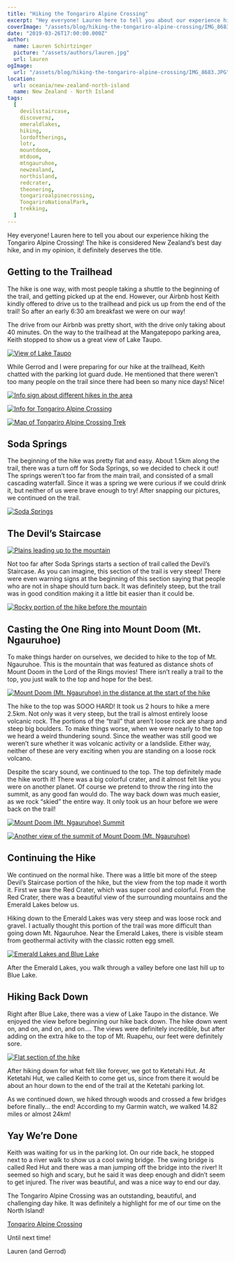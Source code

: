 ```yaml
---
title: "Hiking the Tongariro Alpine Crossing"
excerpt: "Hey everyone! Lauren here to tell you about our experience hiking the Tongariro Alpine Crossing..."
coverImage: "/assets/blog/hiking-the-tongariro-alpine-crossing/IMG_8683.JPG"
date: "2019-03-26T17:00:00.000Z"
author:
  name: Lauren Schirtzinger
  picture: "/assets/authors/lauren.jpg"
  url: lauren
ogImage:
  url: "/assets/blog/hiking-the-tongariro-alpine-crossing/IMG_8683.JPG"
location:
  url: oceania/new-zealand-north-island
  name: New Zealand - North Island
tags:
  [
    devilsstaircase,
    discovernz,
    emeraldlakes,
    hiking,
    lordoftherings,
    lotr,
    mountdoom,
    mtdoom,
    mtngauruhoe,
    newzealand,
    northisland,
    redcrater,
    theonering,
    tongariroalpinecrossing,
    TongariroNationalPark,
    trekking,
  ]
---
```


Hey everyone! Lauren here to tell you about our experience hiking the Tongariro Alpine Crossing! The hike is considered New Zealand’s best day hike, and in my opinion, it definitely deserves the title.

## Getting to the Trailhead

The hike is one way, with most people taking a shuttle to the beginning of the trail, and getting picked up at the end. However, our Airbnb host Keith kindly offered to drive us to the trailhead and pick us up from the end of the trail! So after an early 6:30 am breakfast we were on our way!

The drive from our Airbnb was pretty short, with the drive only taking about 40 minutes. On the way to the trailhead at the Mangatepopo parking area, Keith stopped to show us a great view of Lake Taupo.

[![View of Lake Taupo](/assets/blog/hiking-the-tongariro-alpine-crossing/IMG_20190131_073225.jpg "View of Lake Taupo")](/assets/blog/hiking-the-tongariro-alpine-crossing/IMG_20190131_073225.jpg)

While Gerrod and I were preparing for our hike at the trailhead, Keith chatted with the parking lot guard dude. He mentioned that there weren’t too many people on the trail since there had been so many nice days! Nice!

[![Info sign about different hikes in the area](/assets/blog/hiking-the-tongariro-alpine-crossing/IMG_20190131_082034.jpg "Info sign about different hikes in the area")](/assets/blog/hiking-the-tongariro-alpine-crossing/IMG_20190131_082034.jpg)

[![Info for Tongariro Alpine Crossing](/assets/blog/hiking-the-tongariro-alpine-crossing/IMG_20190131_082047.jpg "Info for Tongariro Alpine Crossing")](/assets/blog/hiking-the-tongariro-alpine-crossing/IMG_20190131_082047.jpg)

[![Map of Tongariro Alpine Crossing Trek](/assets/blog/hiking-the-tongariro-alpine-crossing/IMG_20190131_082108.jpg "Map of Tongariro Alpine Crossing Trek")](/assets/blog/hiking-the-tongariro-alpine-crossing/IMG_20190131_082108.jpg)

## Soda Springs

The beginning of the hike was pretty flat and easy. About 1.5km along the trail, there was a turn off for Soda Springs, so we decided to check it out! The springs weren’t too far from the main trail, and consisted of a small cascading waterfall. Since it was a spring we were curious if we could drink it, but neither of us were brave enough to try! After snapping our pictures, we continued on the trail.

[![Soda Springs](/assets/blog/hiking-the-tongariro-alpine-crossing/IMG_20190131_093031.jpg "Soda Springs")](/assets/blog/hiking-the-tongariro-alpine-crossing/IMG_20190131_093031.jpg)

## The Devil’s Staircase

[![Plains leading up to the mountain](/assets/blog/hiking-the-tongariro-alpine-crossing/IMG_20190131_085659.jpg "Plains leading up to the mountain")](/assets/blog/hiking-the-tongariro-alpine-crossing/IMG_20190131_085659.jpg)

Not too far after Soda Springs starts a section of trail called the Devil’s Staircase. As you can imagine, this section of the trail is very steep! There were even warning signs at the beginning of this section saying that people who are not in shape should turn back. It was definitely steep, but the trail was in good condition making it a little bit easier than it could be.

[![Rocky portion of the hike before the mountain](/assets/blog/hiking-the-tongariro-alpine-crossing/IMG_20190131_100454.jpg "Rocky portion of the hike before the mountain")](/assets/blog/hiking-the-tongariro-alpine-crossing/IMG_20190131_100454.jpg)

## Casting the One Ring into Mount Doom (Mt. Ngauruhoe)

To make things harder on ourselves, we decided to hike to the top of Mt. Ngauruhoe. This is the mountain that was featured as distance shots of Mount Doom in the Lord of the Rings movies! There isn’t really a trail to the top, you just walk to the top and hope for the best.

[![Mount Doom (Mt. Ngauruhoe) in the distance at the start of the hike](/assets/blog/hiking-the-tongariro-alpine-crossing/IMG_8683.JPG "Mount Doom (Mt. Ngauruhoe) in the distance at the start of the hike")](/assets/blog/hiking-the-tongariro-alpine-crossing/IMG_8683.JPG)

The hike to the top was SOOO HARD! It took us 2 hours to hike a mere 2.5km. Not only was it very steep, but the trail is almost entirely loose volcanic rock. The portions of the “trail” that aren’t loose rock are sharp and steep big boulders. To make things worse, when we were nearly to the top we heard a weird thundering sound. Since the weather was still good we weren’t sure whether it was volcanic activity or a landslide. Either way, neither of these are very exciting when you are standing on a loose rock volcano.

Despite the scary sound, we continued to the top. The top definitely made the hike worth it! There was a big colorful crater, and it almost felt like you were on another planet. Of course we pretend to throw the ring into the summit, as any good fan would do. The way back down was much easier, as we rock “skied” the entire way. It only took us an hour before we were back on the trail!

[![Mount Doom (Mt. Ngauruhoe) Summit](/assets/blog/hiking-the-tongariro-alpine-crossing/IMG_8671~2.JPG "Mount Doom (Mt. Ngauruhoe) Summit")](/assets/blog/hiking-the-tongariro-alpine-crossing/IMG_8671~2.JPG)

[![Another view of the summit of Mount Doom (Mt. Ngauruhoe)](/assets/blog/hiking-the-tongariro-alpine-crossing/IMG_8687~2.JPG "Another view of the summit of Mount Doom (Mt. Ngauruhoe)")](/assets/blog/hiking-the-tongariro-alpine-crossing/IMG_8687~2.JPG)

## Continuing the Hike

We continued on the normal hike. There was a little bit more of the steep Devil’s Staircase portion of the hike, but the view from the top made it worth it. First we saw the Red Crater, which was super cool and colorful. From the Red Crater, there was a beautiful view of the surrounding mountains and the Emerald Lakes below us.

Hiking down to the Emerald Lakes was very steep and was loose rock and gravel. I actually thought this portion of the trail was more difficult than going down Mt. Ngauruhoe. Near the Emerald Lakes, there is visible steam from geothermal activity with the classic rotten egg smell.

[![Emerald Lakes and Blue Lake](/assets/blog/hiking-the-tongariro-alpine-crossing/IMG_8705~2.JPG "Emerald Lakes and Blue Lake")](/assets/blog/hiking-the-tongariro-alpine-crossing/IMG_8705~2.JPG)

After the Emerald Lakes, you walk through a valley before one last hill up to Blue Lake.

## Hiking Back Down

Right after Blue Lake, there was a view of Lake Taupo in the distance. We enjoyed the view before beginning our hike back down. The hike down went on, and on, and on, and on…. The views were definitely incredible, but after adding on the extra hike to the top of Mt. Ruapehu, our feet were definitely sore.

[![Flat section of the hike](/assets/blog/hiking-the-tongariro-alpine-crossing/IMG_8715~2.JPG "Flat section of the hike")](/assets/blog/hiking-the-tongariro-alpine-crossing/IMG_8715~2.JPG)

After hiking down for what felt like forever, we got to Ketetahi Hut. At Ketetahi Hut, we called Keith to come get us, since from there it would be about an hour down to the end of the trail at the Ketetahi parking lot.

As we continued down, we hiked through woods and crossed a few bridges before finally… the end! According to my Garmin watch, we walked 14.82 miles or almost 24km!

## Yay We’re Done

Keith was waiting for us in the parking lot. On our ride back, he stopped next to a river walk to show us a cool swing bridge. The swing bridge is called Red Hut and there was a man jumping off the bridge into the river! It seemed so high and scary, but he said it was deep enough and didn’t seem to get injured. The river was beautiful, and was a nice way to end our day.

The Tongariro Alpine Crossing was an outstanding, beautiful, and challenging day hike. It was definitely a highlight for me of our time on the North Island!

[Tongariro Alpine Crossing](https://www.youtube.com/embed/GJoGXhma-9I)

Until next time!

Lauren (and Gerrod)
